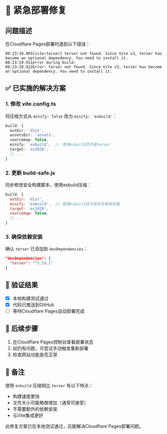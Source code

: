 # 🚨 紧急部署修复

## 问题描述

在Cloudflare Pages部署时遇到以下错误：

```
00:23:19.903[vite:terser] terser not found. Since Vite v3, terser has become an optional dependency. You need to install it.
00:23:19.911error during build:
00:23:19.912Error: terser not found. Since Vite v3, terser has become an optional dependency. You need to install it.
```

## ✅ 已实施的解决方案

### 1. 修改 vite.config.ts

将压缩方式从 `minify: false` 改为 `minify: 'esbuild'`：

```typescript
build: {
  outDir: 'dist',
  assetsDir: 'assets',
  sourcemap: false,
  minify: 'esbuild',  // 使用esbuild而不是terser
  target: 'es2020',
  // ...
}
```

### 2. 更新 build-safe.js

同步修改安全构建脚本，使用esbuild压缩：

```javascript
build: {
  outDir: 'dist',
  minify: 'esbuild',  // 使用esbuild而不是完全禁用压缩
  target: 'es2020',
  sourcemap: false,
  // ...
}
```

### 3. 确保依赖安装

确认 `terser` 已添加到 `devDependencies`：

```json
"devDependencies": {
  "terser": "^5.19.2"
}
```

## 🧪 验证结果

- [x] 本地构建测试通过
- [x] 代码已推送到GitHub
- [ ] 等待Cloudflare Pages自动部署完成

## 🚀 后续步骤

1. 在Cloudflare Pages控制台查看部署状态
2. 如仍有问题，可尝试手动触发重新部署
3. 检查网站功能是否正常

## 📝 备注

使用 `esbuild` 压缩相比 `terser` 有以下特点：
- 构建速度更快
- 文件大小可能略微增加（通常可接受）
- 不需要额外的依赖安装
- 与Vite集成更好

此修复方案已在本地测试通过，应能解决Cloudflare Pages部署问题。